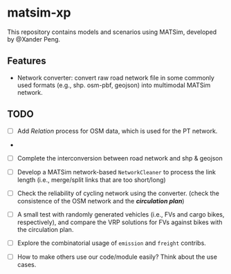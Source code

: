 # matsim-xp

This repository contains models and scenarios using MATSim, developed by @Xander Peng.

## Features

- Network converter: convert raw road network file in some commonly used formats (e.g., shp. osm-pbf, geojson) into multimodal MATSim network.

## TODO

-[ ] Add *Relation* process for OSM data, which is used for the PT network.
- 
-[ ] Complete the interconversion between road network and shp & geojson

-[ ] Develop a MATSim network-based `NetworkCleaner` to process the link length (i.e., merge/split links that are too short/long)

-[ ] Check the reliability of cycling network using the converter. (check the consistence of the OSM network and the ***circulation plan***)

-[ ] A small test with randomly generated vehicles (i.e., FVs and cargo bikes, respectively), and compare the VRP solutions for FVs against bikes with the circulation plan.

-[ ] Explore the combinatorial usage of `emission` and `freight` contribs.

-[ ] How to make others use our code/module easily? Think about the use cases.
